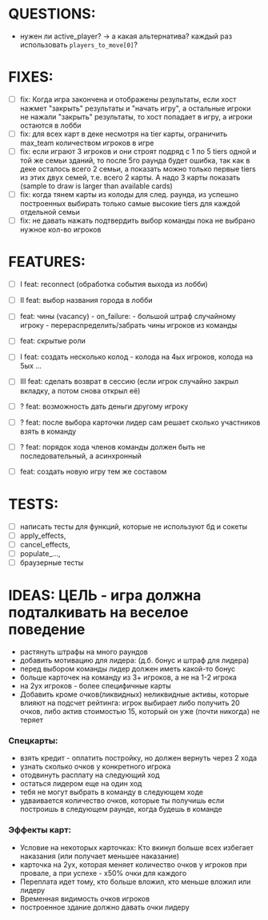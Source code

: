 # QUESTIONS:
- нужен ли active_player? ->  а какая альтернатива? каждый раз использовать `players_to_move[0]`?

# FIXES:
- [ ] fix: Когда игра закончена и отображены результаты, если хост нажмет "закрыть" результаты и "начать игру", а остальные игроки не нажали "закрыть" результаты, то хост попадает в игру, а игроки остаются в лобби
- [ ] fix: для всех карт в деке несмотря на tier карты, ограничить max_team количеством игроков в игре
- [ ] fix: если играют 3 игроков и они строят подряд с 1 по 5 tiers одной и той же семьи зданий, то после 5го раунда будет ошибка, так как в деке осталось всего 2 семьи, а показать можно только первые tiers из этих двух семей, т.е. всего 2 карты. А надо 3 карты показать (sample to draw is larger than available cards)
- [ ] fix: когда тянем карты из колоды для след. раунда, из успешно построенных выбирать только самые высокие tiers для каждой отдельной семьи
- [ ] fix: не давать нажать подтвердить выбор команды пока не выбрано нужное кол-во игроков

# FEATURES:
- [ ] I feat: reconnect (обработка события выхода из лобби)
- [ ] II feat: выбор названия города в лобби
- [ ] feat: чины (vacancy)
        - on_failure: 
            - большой штраф случайному игроку
            - перераспределить/забрать чины игроков из команды
- [ ] feat: скрытые роли

        

- [ ] I feat: создать несколько колод - колода на 4ых игроков, колода на 5ых ...
- [ ] III feat: cделать возврат в сессию (если игрок случайно закрыл вкладку, а потом снова открыл её)
- [ ] ? feat: возможность дать деньги другому игроку
- [ ] ? feat: после выбора карточки лидер сам решает сколько участников взять в команду
- [ ] ? feat: порядок хода членов команды должен быть не последовательный, а асинхронный
- [ ] feat: создать новую игру тем же составом

# TESTS:
- [ ] написать тесты для функций, которые не используют бд и сокеты
- [ ] apply_effects, 
- [ ] cancel_effects, 
- [ ] populate_...,
- [ ] браузерные тесты

# IDEAS: ЦЕЛЬ - игра должна подталкивать на веселое поведение
- растянуть штрафы на много раундов
- добавить мотивацию для лидера: (д.б. бонус и штраф для лидера)
- перед выбором команды лидер должен иметь какой-то бонус
- больше карточек на команду из 3+ игроков, а не на 1-2 игрока
- на 2ух игроков - более специфичные карты
- Добавить кроме очков(ликвидных) неликвидные активы, которые влияют на подсчет рейтинга: игрок выбирает либо получить 20 очков, либо актив стоимостью 15, который он уже (почти никогда) не теряет
### Спецкарты:
- взять кредит - оплатить постройку, но должен вернуть через 2 хода
- узнать сколько очков у конкретного игрока
- отодвинуть расплату на следующий ход
- остаться лидером еще на один ход
- тебя не могут выбрать в команду в следующем ходе
- удваивается количество очков, которые ты получишь если построишь в следующем раунде, когда будешь в команде
### Эффекты карт:
- Условие на некоторых карточках: Кто вкинул больше всех избегает наказания (или получает меньшее наказание)
- карточка на 2ух, которая меняет количество очков у игроков при провале, а при успехе - х50% очки для каждого
- Переплата идет тому, кто больше вложил, кто меньше вложил или лидеру
- Временная видимость очков игроков
- построенное здание должно давать очки лидеру
